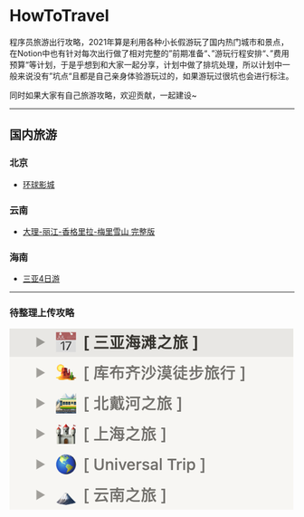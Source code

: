 # HowToTravel

程序员旅游出行攻略，2021年算是利用各种小长假游玩了国内热门城市和景点，在Notion中也有针对每次出行做了相对完整的”前期准备“、”游玩行程安排“、”费用预算“等计划，于是乎想到和大家一起分享，计划中做了排坑处理，所以计划中一般来说没有”坑点“且都是自己亲身体验游玩过的，如果游玩过很坑也会进行标注。

同时如果大家有自己旅游攻略，欢迎贡献，一起建设~

---

## 国内旅游

### 北京

- [环球影城](./destination/China/北京环球影城.md)

### 云南

- [大理-丽江-香格里拉-梅里雪山 完整版](./destination/China/云南旅行路线/云南旅行路线.md)

### 海南

- [三亚4日游](./destination/China/海南三亚之旅.md)

---

### 待整理上传攻略

![TODO](./todo.png)
